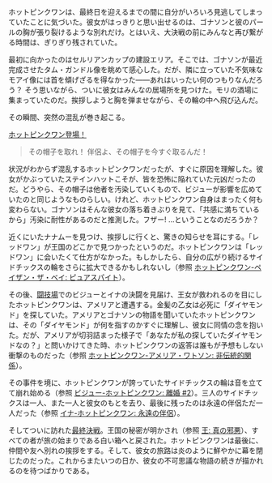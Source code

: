 <!-- title: ホットピンクワン -->
<!-- status: 生存 -->

ホットピンクワンは、最終日を迎えるまでの間に自分がいろいろ見逃してしまっていたことに気づいた。彼女がはっきりと思い出せるのは、ゴナソンと彼のパールの胸が張り裂けるような別れだけ。とはいえ、大決戦の前にみんなと再び繋がる時間は、ぎりぎり残されていた。

最初に向かったのはセルリアンカップの建設エリア。そこでは、ゴナソンが最近完成させたタム・ガンドル像を眺めて感心した。だが、隣に立っていた不気味なモアイ像には首を傾げざるを得なかった――あれはいったい何のつもりなんだろう？ そう思いながら、ついに彼女はみんなの居場所を見つけた。モリの酒場に集まっていたのだ。挨拶しようと胸を弾ませながら、その輪の中へ飛び込んだ。

その瞬間、突然の混乱が巻き起こる。

[ホットピンクワン登場！](#embed:https://www.youtube.com/live/pH9lSCrTVMY?si=x4Ho305cyuOfZiPj&start=410)

> その帽子を取れ！
> 伴侶よ、その帽子を今すぐ取るんだ！

状況がわからず混乱するホットピンクワンだったが、すぐに原因を理解した。彼女がかぶっていたステインハットこそが、皆を恐怖に陥れていた元凶だったのだ。どうやら、その帽子は他者を汚染していくもので、ビジューが影響を広めていたのと同じようなものらしい。けれど、ホットピンクワン自身はまったく何も変わらない。ゴナソンはそんな彼女の落ち着きぶりを見て、「共感に満ちているから」汚染に耐性があるのだと推測した。フザー! …ということなのだろうか？

近くにいたナナムーを見つけ、挨拶しに行くと、驚きの知らせを耳にする。「レッドワン」が王国のどこかで見つかったというのだ。ホットピンクワンは「レッドワン」に会いたくて仕方がなかった。もしかしたら、自分の広がり続けるサイドチックスの輪をさらに拡大できるかもしれないし（参照 [ホットピンクワン-ペイザン・ザ・ベイ: ピュアスパイト](#edge:bae-irys)）。

その後、[闘技場](https://www.youtube.com/live/pH9lSCrTVMY?feature=shared&t=1056)でのビジューとイナの決闘を見届け、王女が救われるのを目にしたホットピンクワンは、アメリアと遭遇する。金髪の乙女は必死に「ダイヤモンド」を探していた。アメリアとゴナソンの物語を聞いていたホットピンクワンは、その「ダイヤモンド」が何を指すのかすぐに理解し、彼女に同情の念を抱いた。だが、アメリアが切羽詰まった様子で「あなたが私の探していたダイヤモンドなの？」と問いかけてきた時、ホットピンクワンの返答は誰もが予想もしない衝撃のものだった（参照 [ホットピンクワン-アメリア・ワトソン: 非伝統的関係](#edge:ame-irys)）。

その事件を境に、ホットピンクワンが誇っていたサイドチックスの輪は音を立てて崩れ始める（参照 [ビジュー-ホットピンクワン: 離婚 #2](#edge:bijou-irys)）。三人のサイドチックスは一人、また一人と彼女のもとを去り、最後に残ったのは永遠の伴侶ただ一人だった（参照 [イナ-ホットピンクワン: 永遠の伴侶](#edge:irys-ina)）。

そしてついに訪れた[最終決戦](https://www.youtube.com/live/pH9lSCrTVMY?feature=shared&t=4287)。王国の秘密が明かされ（参照 [王: 真の邪悪](#node:king)）、すべての者が旅の始まりである白い箱へと戻された。ホットピンクワンは最後に、仲間や友へ別れの挨拶をする。そして、彼女の旅路は炎のように鮮やかに幕を閉じたのだった。これからまたいつの日か、彼女の不可思議な物語の続きが描かれるのを待つばかりである。
